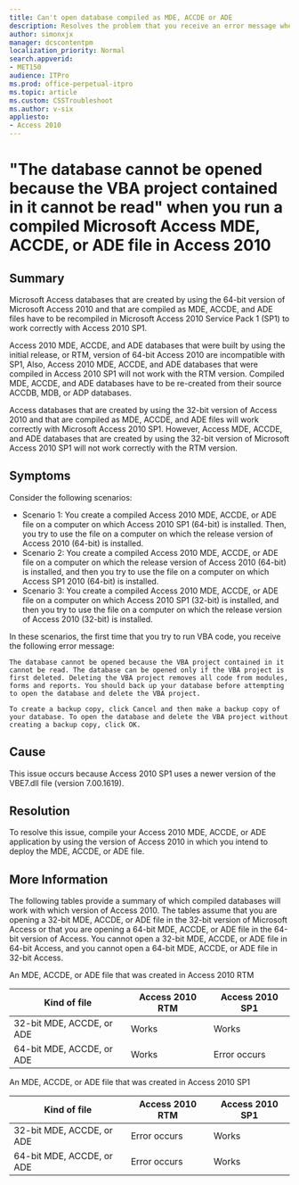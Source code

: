 ```yaml
---
title: Can't open database compiled as MDE, ACCDE or ADE
description: Resolves the problem that you receive an error message when you run a compiled Microsoft Access MDE, ACCDE, or ADE file in Access 2010. Resolution is to compile your Access 2010 MDE, ACCDE, or ADE application by using the version of Access 2010 in which you intend to deploy the MDE, ACCDE, or ADE file.
author: simonxjx
manager: dcscontentpm
localization_priority: Normal
search.appverid: 
- MET150
audience: ITPro
ms.prod: office-perpetual-itpro
ms.topic: article
ms.custom: CSSTroubleshoot
ms.author: v-six
appliesto:
- Access 2010
---
```


# "The database cannot be opened because the VBA project contained in it cannot be read" when you run a compiled Microsoft Access MDE, ACCDE, or ADE file in Access 2010

## Summary

Microsoft Access databases that are created by using the 64-bit version of Microsoft Access 2010 and that are compiled as MDE, ACCDE, and ADE files have to be recompiled in Microsoft Access 2010 Service Pack 1 (SP1) to work correctly with Access 2010 SP1. 

Access 2010 MDE, ACCDE, and ADE databases that were built by using the initial release, or RTM, version of 64-bit Access 2010 are incompatible with SP1, Also, Access 2010 MDE, ACCDE, and ADE databases that were compiled in Access 2010 SP1 will not work with the RTM version. Compiled MDE, ACCDE, and ADE databases have to be re-created from their source ACCDB, MDB, or ADP databases.  

Access databases that are created by using the 32-bit version of Access 2010 and that are compiled as MDE, ACCDE, and ADE files will work correctly with Microsoft Access 2010 SP1. However, Access MDE, ACCDE, and ADE databases that are created by using the 32-bit version of Microsoft Access 2010 SP1 will not work correctly with the RTM version.

## Symptoms

Consider the following scenarios:

- Scenario 1: You create a compiled Access 2010 MDE, ACCDE, or ADE file on a computer on which Access 2010 SP1 (64-bit) is installed. Then, you try to use the file on a computer on which the release version of Access 2010 (64-bit) is installed.    
- Scenario 2: You create a compiled Access 2010 MDE, ACCDE, or ADE file on a computer on which the release version of Access 2010 (64-bit) is installed, and then you try to use the file on a computer on which Access SP1 2010 (64-bit) is installed.    
- Scenario 3: You create a compiled Access 2010 MDE, ACCDE, or ADE file on a computer on which Access 2010 SP1 (32-bit) is installed, and then you try to use the file on a computer on which the release version of Access 2010 (32-bit) is installed.   
 
In these scenarios, the first time that you try to run VBA code, you receive the following error message:

```adoc
The database cannot be opened because the VBA project contained in it cannot be read. The database can be opened only if the VBA project is first deleted. Deleting the VBA project removes all code from modules, forms and reports. You should back up your database before attempting to open the database and delete the VBA project.

To create a backup copy, click Cancel and then make a backup copy of your database. To open the database and delete the VBA project without creating a backup copy, click OK.
```

## Cause

This issue occurs because Access 2010 SP1 uses a newer version of the VBE7.dll file (version 7.00.1619).

## Resolution

To resolve this issue, compile your Access 2010 MDE, ACCDE, or ADE application by using the version of Access 2010 in which you intend to deploy the MDE, ACCDE, or ADE file.

## More Information

The following tables provide a summary of which compiled databases will work with which version of Access 2010. The tables assume that you are opening a 32-bit MDE, ACCDE, or ADE file in the 32-bit version of Microsoft Access or that you are opening a 64-bit MDE, ACCDE, or ADE file in the 64-bit version of Access. You cannot open a 32-bit MDE, ACCDE, or ADE file in 64-bit Access, and you cannot open a 64-bit MDE, ACCDE, or ADE file in 32-bit Access.

An MDE, ACCDE, or ADE file that was created in Access 2010 RTM

|Kind of file|Access 2010 RTM|Access 2010 SP1|
|---|---|---|
|32-bit MDE, ACCDE, or ADE|Works|Works|
|64-bit MDE, ACCDE, or ADE|Works|Error occurs|

An MDE, ACCDE, or ADE file that was created in Access 2010 SP1

|Kind of file|Access 2010 RTM|Access 2010 SP1|
|---|---|---|
|32-bit MDE, ACCDE, or ADE|Error occurs|Works|
|64-bit MDE, ACCDE, or ADE|Error occurs|Works|
